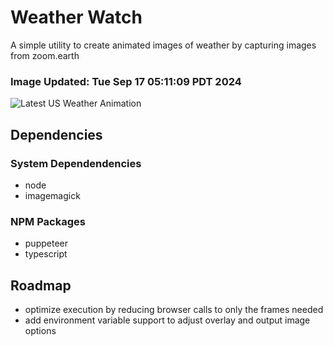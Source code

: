 # Weather Watch

A simple utility to create animated images of weather by capturing images from zoom.earth

### Image Updated: Tue Sep 17 05:11:09 PDT 2024

![Latest US Weather Animation](animations/2024-09-17.webp)

## Dependencies
### System Dependendencies
* node
* imagemagick
### NPM Packages
* puppeteer
* typescript

## Roadmap
* optimize execution by reducing browser calls to only the frames needed
* add environment variable support to adjust overlay and output image options

